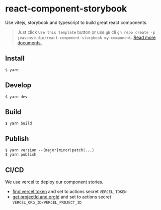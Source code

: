 # react-component-storybook

Use vitejs, storybook and typescript to build great react components.

> Just click `Use this template` button or use `gh` cli `gh repo create -p jeasonstudio/react-component-storybook my-component`. [Read more documents.](https://docs.github.com/en/github/creating-cloning-and-archiving-repositories/creating-a-repository-on-github/creating-a-repository-from-a-template)

## Install

```
$ yarn
```

## Develop

```
$ yarn dev
```

## Build

```
$ yarn build
```

## Publish

```
$ yarn version --(major|minor|patch|...)
$ yarn publish
```

## CI/CD

We use vercel to deploy our component stories.

* [find vercel token](https://vercel.com/account/tokens) and set to actions secret `VERCEL_TOKEN`
* [get projectId and orgId](https://vercel.com/docs/build-step#system-environment-variables) and set to actions secret `VERCEL_ORG_ID/VERCEL_PROJECT_ID`

